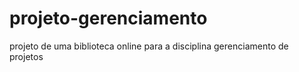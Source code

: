 # projeto-gerenciamento
projeto de uma biblioteca online para a disciplina gerenciamento de projetos
